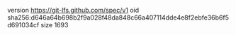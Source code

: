 version https://git-lfs.github.com/spec/v1
oid sha256:d646a64b698b2f9a028f48da848c66a407114dde4e8f2ebfe36b6f5d691034cf
size 1693
